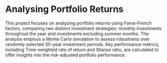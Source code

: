 # Analysing Portfolio Returns

This project focuses on analyzing portfolio returns using Fama-French factors, comparing two distinct investment strategies: monthly investments throughout the year and investments excluding summer months. The analysis employs a Monte Carlo simulation to assess robustness over randomly selected 30-year investment periods. Key performance metrics, including Time-weighted rate of return and Sharpe ratio, are calculated to offer insights into the risk-adjusted portfolio performance.

